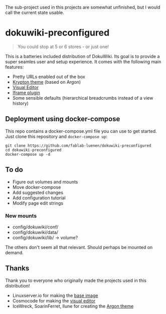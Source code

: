The sub-project used in this projects are somewhat unfinished, but I would call the current state usable. 

# dokuwiki-preconfigured

> You could stop at 5 or 6 stores - or just  one!

This is a batteries included distribution of DokuWiki. Its goal is to provide a super seamles user and setup experience. It comes with the following main features:

- Pretty URLs enabled out of the box
- [Krypton theme](https://github.com/FabLab-Luenen/dokuwiki-krypton) (based on Argon)
- [Visual Editor](https://github.com/FabLab-Luenen/dokuwiki-visual-editor)
- [Iframe plugin](http://www.dokuwiki.org/plugin:iframe)
- Some sensible defaults (hierarchical breadcrumbs instead of a view history)

## Deployment using docker-compose

This repo contains a docker-compose.yml file you can use to get started. Just clone this repository and `docker-compose up`:

```
git clone https://github.com/fablab-luenen/dokuwiki-preconfigured
cd dokuwiki-preconfigured
docker-compose up -d
```

## To do

- Figure out volumes and mounts
- Move docker-compose
- Add suggested changes
- Add configuration tutorial
- Modify page edit strings

### New mounts

- config/dokuwiki/conf/
- config/dokuwiki/data/
- config/dokuwiki/lib/ -> volume?

The others don't seem all that relevant. Should perhaps be mounted on demand. 

## Thanks

Thank you to everyone who originally made the projects used in this distribution!

- Linuxserver.io for making the [base image](https://github.com/linuxserver/docker-dokuwiki)
- Cosmocode for making the [visual editor](https://github.com/cosmocode/dokuwiki-plugin-prosemirror)
- IceWreck, SoarinFerret, llune for creating the [Argon theme](https://github.com/IceWreck/Argon-Dokuwiki-Template)

